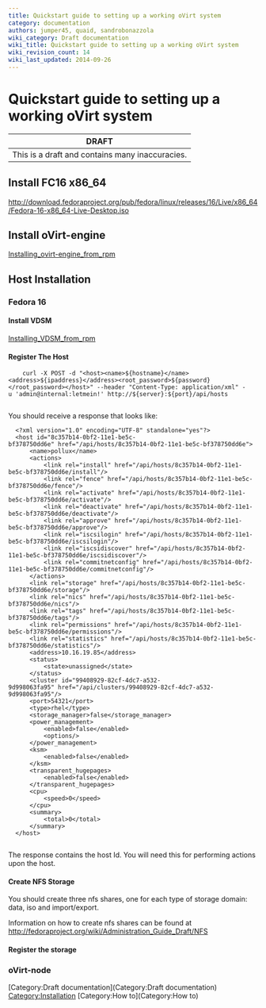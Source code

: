 ```yaml
---
title: Quickstart guide to setting up a working oVirt system
category: documentation
authors: jumper45, quaid, sandrobonazzola
wiki_category: Draft documentation
wiki_title: Quickstart guide to setting up a working oVirt system
wiki_revision_count: 14
wiki_last_updated: 2014-09-26
---
```


# Quickstart guide to setting up a working oVirt system

| DRAFT                                           |
|-------------------------------------------------|
| This is a draft and contains many inaccuracies. |

## Install FC16 x86_64

<http://download.fedoraproject.org/pub/fedora/linux/releases/16/Live/x86_64/Fedora-16-x86_64-Live-Desktop.iso>

## Install oVirt-engine

[Installing_ovirt-engine_from_rpm](Installing_ovirt-engine_from_rpm)

## Host Installation

### Fedora 16

#### Install VDSM

[Installing_VDSM_from_rpm](Installing_VDSM_from_rpm)

#### Register The Host

        curl -X POST -d "<host><name>${hostname}</name><address>${ipaddress}</address><root_password>${password}</root_password></host>" --header "Content-Type: application/xml" -u 'admin@internal:letmein!' http://${server}:${port}/api/hosts
       

You should receive a response that looks like:

      <?xml version="1.0" encoding="UTF-8" standalone="yes"?>
      <host id="8c357b14-0bf2-11e1-be5c-bf378750dd6e" href="/api/hosts/8c357b14-0bf2-11e1-be5c-bf378750dd6e">
          <name>pollux</name>
          <actions>
              <link rel="install" href="/api/hosts/8c357b14-0bf2-11e1-be5c-bf378750dd6e/install"/>
              <link rel="fence" href="/api/hosts/8c357b14-0bf2-11e1-be5c-bf378750dd6e/fence"/>
              <link rel="activate" href="/api/hosts/8c357b14-0bf2-11e1-be5c-bf378750dd6e/activate"/>
              <link rel="deactivate" href="/api/hosts/8c357b14-0bf2-11e1-be5c-bf378750dd6e/deactivate"/>
              <link rel="approve" href="/api/hosts/8c357b14-0bf2-11e1-be5c-bf378750dd6e/approve"/>
              <link rel="iscsilogin" href="/api/hosts/8c357b14-0bf2-11e1-be5c-bf378750dd6e/iscsilogin"/>
              <link rel="iscsidiscover" href="/api/hosts/8c357b14-0bf2-11e1-be5c-bf378750dd6e/iscsidiscover"/>
              <link rel="commitnetconfig" href="/api/hosts/8c357b14-0bf2-11e1-be5c-bf378750dd6e/commitnetconfig"/>
          </actions>
          <link rel="storage" href="/api/hosts/8c357b14-0bf2-11e1-be5c-bf378750dd6e/storage"/>
          <link rel="nics" href="/api/hosts/8c357b14-0bf2-11e1-be5c-bf378750dd6e/nics"/>
          <link rel="tags" href="/api/hosts/8c357b14-0bf2-11e1-be5c-bf378750dd6e/tags"/>
          <link rel="permissions" href="/api/hosts/8c357b14-0bf2-11e1-be5c-bf378750dd6e/permissions"/>
          <link rel="statistics" href="/api/hosts/8c357b14-0bf2-11e1-be5c-bf378750dd6e/statistics"/>
          <address>10.16.19.85</address>
          <status>
              <state>unassigned</state>
          </status>
          <cluster id="99408929-82cf-4dc7-a532-9d998063fa95" href="/api/clusters/99408929-82cf-4dc7-a532-9d998063fa95"/>
          <port>54321</port>
          <type>rhel</type>
          <storage_manager>false</storage_manager>
          <power_management>
              <enabled>false</enabled>
              <options/>
          </power_management>
          <ksm>
              <enabled>false</enabled>
          </ksm>
          <transparent_hugepages>
              <enabled>false</enabled>
          </transparent_hugepages>
          <cpu>
              <speed>0</speed>
          </cpu>
          <summary>
              <total>0</total>
          </summary>
      </host>
       

The response contains the host Id. You will need this for performing actions upon the host.

#### Create NFS Storage

You should create three nfs shares, one for each type of storage domain: data, iso and import/export.

Information on how to create nfs shares can be found at <http://fedoraproject.org/wiki/Administration_Guide_Draft/NFS>

#### Register the storage

### oVirt-node

[Category:Draft documentation](Category:Draft documentation) <Category:Installation> [Category:How to](Category:How to)
